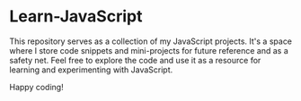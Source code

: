 # Learn-JavaScript
This repository serves as a collection of my JavaScript projects. 
It's a space where I store code snippets and mini-projects for future reference and as a safety net. 
Feel free to explore the code and use it as a resource for learning and experimenting with JavaScript. 

Happy coding!
